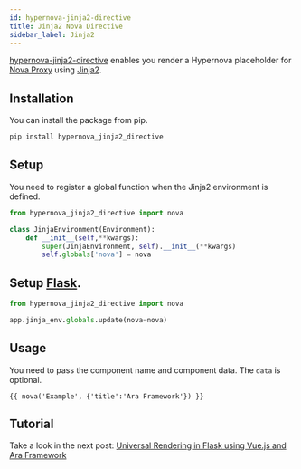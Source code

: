 ```yaml
---
id: hypernova-jinja2-directive
title: Jinja2 Nova Directive
sidebar_label: Jinja2
---
```


[hypernova-jinja2-directive](https://github.com/ara-framework/hypernova-jinja2-directive) enables you render a Hypernova placeholder for [Nova Proxy](https://github.com/ara-framework/nova-proxy) using [Jinja2](https://github.com/pallets/jinja).


## Installation

You can install the package from pip.

```bash
pip install hypernova_jinja2_directive
```

## Setup

You need to register a global function when the Jinja2 environment is defined.
```python
from hypernova_jinja2_directive import nova

class JinjaEnvironment(Environment):
    def __init__(self,**kwargs):
        super(JinjaEnvironment, self).__init__(**kwargs)
        self.globals['nova'] = nova
```

## Setup [Flask](https://github.com/pallets/flask).

```python
from hypernova_jinja2_directive import nova

app.jinja_env.globals.update(nova=nova)
```
## Usage

You need to pass the component name and component data. The `data` is optional.

```
{{ nova('Example', {'title':'Ara Framework'}) }}
```

## Tutorial

Take a look in the  next post: [Universal Rendering in Flask using Vue.js and Ara Framework](/website/blog/2019/08/22/universal-rendering-in-flask)